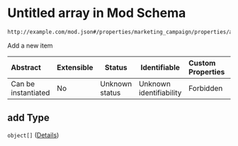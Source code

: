 # Untitled array in Mod Schema

```txt
http://example.com/mod.json#/properties/marketing_campaign/properties/add
```

Add a new item


| Abstract            | Extensible | Status         | Identifiable            | Custom Properties | Additional Properties | Access Restrictions | Defined In                                                                 |
| :------------------ | ---------- | -------------- | ----------------------- | :---------------- | --------------------- | ------------------- | -------------------------------------------------------------------------- |
| Can be instantiated | No         | Unknown status | Unknown identifiability | Forbidden         | Allowed               | none                | [generic.schema.json\*](../out/generic.schema.json "open original schema") |

## add Type

`object[]` ([Details](generic-properties-marketing_campaign-properties-add-items.md))

